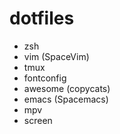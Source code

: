 # dotfiles

- zsh
- vim (SpaceVim)
- tmux
- fontconfig
- awesome (copycats)
- emacs (Spacemacs)
- mpv
- screen
